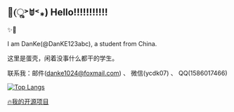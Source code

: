 ## 🌟(ૢ˃ꌂ˂⁎) Hello!!!!!!!!!!!

✨🌈

I am DanKe(@DanKE123abc), a student from China.

这里是蛋壳，闲着没事什么都干的学生。

联系我：邮件(danke1024@foxmail.com) 、 微信(ycdk07) 、 QQ(1586017466)

[![Top Langs](https://github-readme-stats.vercel.app/api/top-langs/?username=DanKE123abc)](https://danke-cn.eu.org)

[🔥我的开源项目](https://github.com/DanKE123abc/DanKE123abc/blob/main/MOSP.md)
